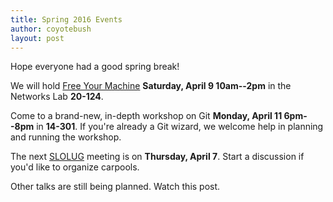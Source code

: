 ```yaml
---
title: Spring 2016 Events
author: coyotebush
layout: post
---
```


Hope everyone had a good spring break!

We will hold [Free Your Machine](/events/fym) **Saturday, April 9 10am--2pm**
in the Networks Lab **20-124**.

Come to a brand-new, in-depth workshop on Git **Monday, April 11 6pm--8pm** in
**14-301**. If you're already a Git wizard, we welcome help in planning and
running the workshop.

The next [SLOLUG](http://slolug.com/) meeting is on **Thursday, April 7**.
Start a discussion if you'd like to organize carpools.

Other talks are still being planned. Watch this post.
